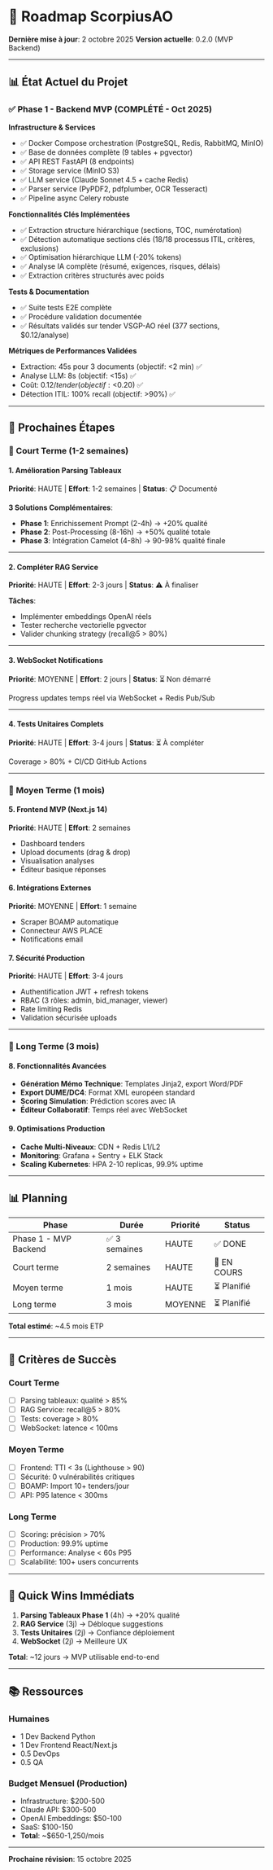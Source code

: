 # 🎯 Roadmap ScorpiusAO

**Dernière mise à jour**: 2 octobre 2025
**Version actuelle**: 0.2.0 (MVP Backend)

---

## 📊 État Actuel du Projet

### ✅ Phase 1 - Backend MVP (COMPLÉTÉ - Oct 2025)

**Infrastructure & Services**
- ✅ Docker Compose orchestration (PostgreSQL, Redis, RabbitMQ, MinIO)
- ✅ Base de données complète (9 tables + pgvector)
- ✅ API REST FastAPI (8 endpoints)
- ✅ Storage service (MinIO S3)
- ✅ LLM service (Claude Sonnet 4.5 + cache Redis)
- ✅ Parser service (PyPDF2, pdfplumber, OCR Tesseract)
- ✅ Pipeline async Celery robuste

**Fonctionnalités Clés Implémentées**
- ✅ Extraction structure hiérarchique (sections, TOC, numérotation)
- ✅ Détection automatique sections clés (18/18 processus ITIL, critères, exclusions)
- ✅ Optimisation hiérarchique LLM (-20% tokens)
- ✅ Analyse IA complète (résumé, exigences, risques, délais)
- ✅ Extraction critères structurés avec poids

**Tests & Documentation**
- ✅ Suite tests E2E complète
- ✅ Procédure validation documentée
- ✅ Résultats validés sur tender VSGP-AO réel (377 sections, $0.12/analyse)

**Métriques de Performances Validées**
- Extraction: 45s pour 3 documents (objectif: <2 min) ✅
- Analyse LLM: 8s (objectif: <15s) ✅
- Coût: $0.12/tender (objectif: <$0.20) ✅
- Détection ITIL: 100% recall (objectif: >90%) ✅

---

## 🚀 Prochaines Étapes

### 📅 Court Terme (1-2 semaines)

#### 1. Amélioration Parsing Tableaux
**Priorité**: HAUTE | **Effort**: 1-2 semaines | **Status**: 📋 Documenté

**3 Solutions Complémentaires**:
- **Phase 1**: Enrichissement Prompt (2-4h) → +20% qualité
- **Phase 2**: Post-Processing (8-16h) → +50% qualité totale
- **Phase 3**: Intégration Camelot (4-8h) → 90-98% qualité finale

---

#### 2. Compléter RAG Service
**Priorité**: HAUTE | **Effort**: 2-3 jours | **Status**: ⚠️ À finaliser

**Tâches**:
- Implémenter embeddings OpenAI réels
- Tester recherche vectorielle pgvector
- Valider chunking strategy (recall@5 > 80%)

---

#### 3. WebSocket Notifications
**Priorité**: MOYENNE | **Effort**: 2 jours | **Status**: ⏳ Non démarré

Progress updates temps réel via WebSocket + Redis Pub/Sub

---

#### 4. Tests Unitaires Complets
**Priorité**: HAUTE | **Effort**: 3-4 jours | **Status**: ⏳ À compléter

Coverage > 80% + CI/CD GitHub Actions

---

### 📅 Moyen Terme (1 mois)

#### 5. Frontend MVP (Next.js 14)
**Priorité**: HAUTE | **Effort**: 2 semaines

- Dashboard tenders
- Upload documents (drag & drop)
- Visualisation analyses
- Éditeur basique réponses

#### 6. Intégrations Externes
**Priorité**: MOYENNE | **Effort**: 1 semaine

- Scraper BOAMP automatique
- Connecteur AWS PLACE
- Notifications email

#### 7. Sécurité Production
**Priorité**: HAUTE | **Effort**: 3-4 jours

- Authentification JWT + refresh tokens
- RBAC (3 rôles: admin, bid_manager, viewer)
- Rate limiting Redis
- Validation sécurisée uploads

---

### 📅 Long Terme (3 mois)

#### 8. Fonctionnalités Avancées

- **Génération Mémo Technique**: Templates Jinja2, export Word/PDF
- **Export DUME/DC4**: Format XML européen standard
- **Scoring Simulation**: Prédiction scores avec IA
- **Éditeur Collaboratif**: Temps réel avec WebSocket

#### 9. Optimisations Production

- **Cache Multi-Niveaux**: CDN + Redis L1/L2
- **Monitoring**: Grafana + Sentry + ELK Stack
- **Scaling Kubernetes**: HPA 2-10 replicas, 99.9% uptime

---

## 📊 Planning

| Phase | Durée | Priorité | Status |
|-------|-------|----------|--------|
| Phase 1 - MVP Backend | ✅ 3 semaines | HAUTE | ✅ DONE |
| Court terme | 2 semaines | HAUTE | 🚧 EN COURS |
| Moyen terme | 1 mois | HAUTE | ⏳ Planifié |
| Long terme | 3 mois | MOYENNE | ⏳ Planifié |

**Total estimé**: ~4.5 mois ETP

---

## 🎯 Critères de Succès

### Court Terme
- [ ] Parsing tableaux: qualité > 85%
- [ ] RAG Service: recall@5 > 80%
- [ ] Tests: coverage > 80%
- [ ] WebSocket: latence < 100ms

### Moyen Terme
- [ ] Frontend: TTI < 3s (Lighthouse > 90)
- [ ] Sécurité: 0 vulnérabilités critiques
- [ ] BOAMP: Import 10+ tenders/jour
- [ ] API: P95 latence < 300ms

### Long Terme
- [ ] Scoring: précision > 70%
- [ ] Production: 99.9% uptime
- [ ] Performance: Analyse < 60s P95
- [ ] Scalabilité: 100+ users concurrents

---

## 🚀 Quick Wins Immédiats

1. **Parsing Tableaux Phase 1** (4h) → +20% qualité
2. **RAG Service** (3j) → Débloque suggestions
3. **Tests Unitaires** (2j) → Confiance déploiement
4. **WebSocket** (2j) → Meilleure UX

**Total**: ~12 jours → MVP utilisable end-to-end

---

## 📚 Ressources

### Humaines
- 1 Dev Backend Python
- 1 Dev Frontend React/Next.js
- 0.5 DevOps
- 0.5 QA

### Budget Mensuel (Production)
- Infrastructure: $200-500
- Claude API: $300-500
- OpenAI Embeddings: $50-100
- SaaS: $100-150
- **Total**: ~$650-1,250/mois

---

**Prochaine révision**: 15 octobre 2025
